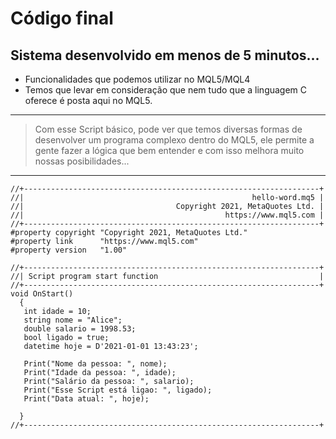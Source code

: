 # Código final

## Sistema desenvolvido em menos de 5 minutos...

* Funcionalidades que podemos utilizar no MQL5/MQL4
* Temos que levar em consideração que nem tudo que a linguagem C oferece é posta aqui no MQL5.

***
> Com esse Script básico, pode ver que temos diversas formas de desenvolver um programa complexo dentro do MQL5, ele permite a gente fazer a lógica que bem entender e com isso melhora muito nossas posibilidades...

***

```MQL5
//+------------------------------------------------------------------+
//|                                                   hello-word.mq5 |
//|                                  Copyright 2021, MetaQuotes Ltd. |
//|                                             https://www.mql5.com |
//+------------------------------------------------------------------+
#property copyright "Copyright 2021, MetaQuotes Ltd."
#property link      "https://www.mql5.com"
#property version   "1.00"

//+------------------------------------------------------------------+
//| Script program start function                                    |
//+------------------------------------------------------------------+
void OnStart()
  {
   int idade = 10;
   string nome = "Alice";
   double salario = 1998.53;
   bool ligado = true;
   datetime hoje = D'2021-01-01 13:43:23';
  
   Print("Nome da pessoa: ", nome);
   Print("Idade da pessoa: ", idade);
   Print("Salário da pessoa: ", salario);
   Print("Esse Script está ligao: ", ligado);
   Print("Data atual: ", hoje);
  
  }
//+------------------------------------------------------------------+
```